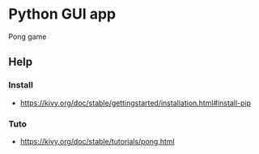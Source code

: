 # Python GUI app
Pong game

## Help
### Install
 - https://kivy.org/doc/stable/gettingstarted/installation.html#install-pip
### Tuto
- https://kivy.org/doc/stable/tutorials/pong.html
 